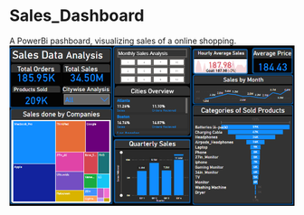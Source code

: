 # Sales_Dashboard
A PowerBi pashboard, visualizing sales of a online shopping.
![Sales_Report ](https://github.com/Pranit200/Sales_Dashboard/blob/main/Project%201/Dashboard.png)
